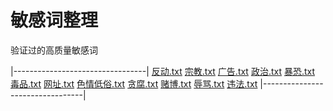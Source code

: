 # 敏感词整理
验证过的高质量敏感词

|---------------------------------|
[反动.txt](../processed_sensitive/反动.txt)
[宗教.txt](../processed_sensitive/宗教.txt)
[广告.txt](../processed_sensitive/广告.txt)
[政治.txt](../processed_sensitive/政治.txt)
[暴恐.txt](../processed_sensitive/暴恐.txt)
[毒品.txt](../processed_sensitive/毒品.txt)
[网址.txt](../processed_sensitive/网址.txt)
[色情低俗.txt](../processed_sensitive/色情低俗.txt)
[贪腐.txt](../processed_sensitive/贪腐.txt)
[赌博.txt](../processed_sensitive/赌博.txt)
[辱骂.txt](../processed_sensitive/辱骂.txt)
[违法.txt](../processed_sensitive/违法.txt)
|---------------------------------|
